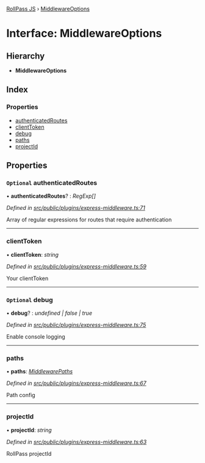 [RollPass JS](../README.md) › [MiddlewareOptions](middlewareoptions.md)

# Interface: MiddlewareOptions

## Hierarchy

* **MiddlewareOptions**

## Index

### Properties

* [authenticatedRoutes](middlewareoptions.md#optional-authenticatedroutes)
* [clientToken](middlewareoptions.md#clienttoken)
* [debug](middlewareoptions.md#optional-debug)
* [paths](middlewareoptions.md#paths)
* [projectId](middlewareoptions.md#projectid)

## Properties

### `Optional` authenticatedRoutes

• **authenticatedRoutes**? : *RegExp[]*

*Defined in [src/public/plugins/express-middleware.ts:71](https://github.com/RollPass/rollpass-js/blob/0cb2eb5/src/public/plugins/express-middleware.ts#L71)*

Array of regular expressions for routes that require authentication

___

###  clientToken

• **clientToken**: *string*

*Defined in [src/public/plugins/express-middleware.ts:59](https://github.com/RollPass/rollpass-js/blob/0cb2eb5/src/public/plugins/express-middleware.ts#L59)*

Your clientToken

___

### `Optional` debug

• **debug**? : *undefined | false | true*

*Defined in [src/public/plugins/express-middleware.ts:75](https://github.com/RollPass/rollpass-js/blob/0cb2eb5/src/public/plugins/express-middleware.ts#L75)*

Enable console logging

___

###  paths

• **paths**: *[MiddlewarePaths](middlewarepaths.md)*

*Defined in [src/public/plugins/express-middleware.ts:67](https://github.com/RollPass/rollpass-js/blob/0cb2eb5/src/public/plugins/express-middleware.ts#L67)*

Path config

___

###  projectId

• **projectId**: *string*

*Defined in [src/public/plugins/express-middleware.ts:63](https://github.com/RollPass/rollpass-js/blob/0cb2eb5/src/public/plugins/express-middleware.ts#L63)*

RollPass projectId
